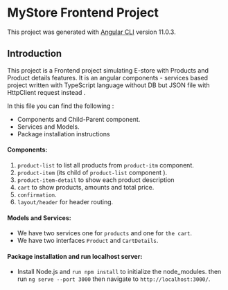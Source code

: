 # MyStore Frontend Project
This project was generated with [Angular CLI](https://github.com/angular/angular-cli) version 11.0.3.

## Introduction

This project is a Frontend project simulating E-store with Products and Product details features. It is an angular components - services based project written with TypeScript language without DB but JSON file with HttpClient request instead . 

In this file you can find the following :
- Components and Child-Parent component.
- Services and Models.
- Package installation instructions

#### Components:
1. `product-list` to list all products from `product-itm` component.
2. `product-item` (its child of `product-list` component ).
3. `product-item-detail` to show each product description
4. `cart` to show products, amounts and total price.
5. `confirmation`.
6. `layout/header` for header routing.

#### Models and Services:
- We have two services one for `products` and one for `the cart`.
- We have two interfaces `Product` and `CartDetails`.

#### Package installation and run localhost server:
- Install Node.js and `run npm install` to initialize the node_modules. then run `ng serve --port 3000` then navigate  to `http://localhost:3000/`.